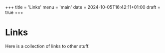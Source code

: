 +++
title = 'Links'
menu = 'main'
date = 2024-10-05T16:42:11+01:00
draft = true
+++

# Links

Here is a collection of links to other stuff.
